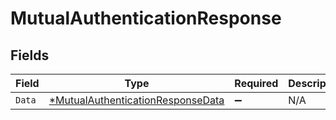 # MutualAuthenticationResponse


## Fields

| Field                                                                                        | Type                                                                                         | Required                                                                                     | Description                                                                                  |
| -------------------------------------------------------------------------------------------- | -------------------------------------------------------------------------------------------- | -------------------------------------------------------------------------------------------- | -------------------------------------------------------------------------------------------- |
| `Data`                                                                                       | [*MutualAuthenticationResponseData](../../models/shared/mutualauthenticationresponsedata.md) | :heavy_minus_sign:                                                                           | N/A                                                                                          |